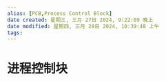 ```yaml
---
alias: [PCB,Process Control Block]
date created: 星期三, 三月 27日 2024, 9:22:09 晚上
date modified: 星期四, 三月 28日 2024, 10:39:48 上午
tags: 
---
```


# 进程控制块